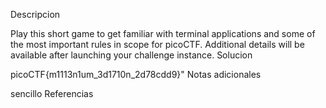 Descripcion

Play this short game to get familiar with terminal applications and some of the most important rules in scope for picoCTF.
Additional details will be available after launching your challenge instance.
Solucion

picoCTF{m1113n1um_3d1710n_2d78cdd9}"
Notas adicionales

sencillo
Referencias
